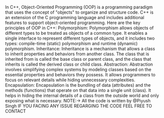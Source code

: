 In C++, Object-Oriented Programming (OOP) is a programming paradigm that uses the concept of "objects" to organize and structure code. C++ is an extension of the C programming language and includes additional features to support object-oriented programming. Here are the key principles of OOP in C++:
Polymorphism:
Polymorphism allows objects of different types to be treated as objects of a common type. It enables a single interface to represent different types of objects, and it includes two types: compile-time (static) polymorphism and runtime (dynamic) polymorphism.
Inheritance:
Inheritance is a mechanism that allows a class to inherit properties and behaviors from another class. The class that is inherited from is called the base class or parent class, and the class that inherits is called the derived class or child class.
Abstraction:
Abstraction involves simplifying complex systems by modeling classes based on the essential properties and behaviors they possess. It allows programmers to focus on relevant details while hiding unnecessary complexities.
Encapsulation:
Encapsulation is the bundling of data (attributes) and the methods (functions) that operate on that data into a single unit (class). It helps in hiding the internal details of a class from the outside world and only exposing what is necessary.
NOTE:->
All the code is written by @Piyush Singh
IF YOU FACING ANY ISSUE REGARGING THE CODE FEEL FREE TO CONTACT
